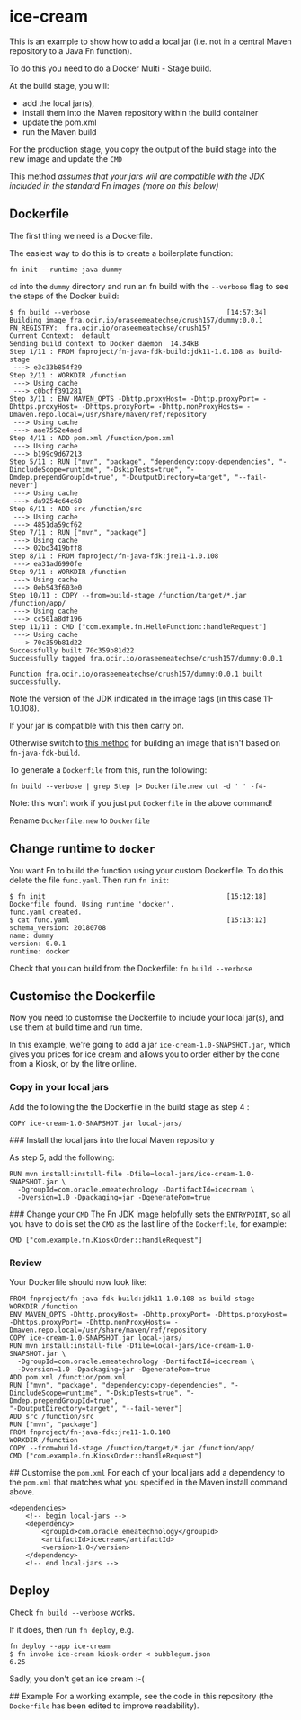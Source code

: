 # ice-cream

This is an example to show how to add a local jar (i.e. not in a central Maven repository to a Java Fn function).

To do this you need to do a Docker Multi - Stage build.

At the build stage, you will:
- add the local jar(s),
- install them into the Maven repository within the build container
- update the pom.xml
- run the Maven build

For the production stage, you copy the output of the build stage into the new image and update the `CMD`

This method _assumes that your jars will are compatible with the JDK included in the standard Fn images (more on this below)_

## Dockerfile
The first thing we need is a Dockerfile.

The easiest way to do this is to create a boilerplate function:

`fn init --runtime java dummy`

`cd` into the `dummy` directory and run an fn build with the `--verbose` flag to see the steps of the Docker build:

```
$ fn build --verbose                                  [14:57:34]
Building image fra.ocir.io/oraseemeatechse/crush157/dummy:0.0.1
FN_REGISTRY:  fra.ocir.io/oraseemeatechse/crush157
Current Context:  default
Sending build context to Docker daemon  14.34kB
Step 1/11 : FROM fnproject/fn-java-fdk-build:jdk11-1.0.108 as build-stage
 ---> e3c33b854f29
Step 2/11 : WORKDIR /function
 ---> Using cache
 ---> c0bcff391281
Step 3/11 : ENV MAVEN_OPTS -Dhttp.proxyHost= -Dhttp.proxyPort= -Dhttps.proxyHost= -Dhttps.proxyPort= -Dhttp.nonProxyHosts= -Dmaven.repo.local=/usr/share/maven/ref/repository
 ---> Using cache
 ---> aae7552e4aed
Step 4/11 : ADD pom.xml /function/pom.xml
 ---> Using cache
 ---> b199c9d67213
Step 5/11 : RUN ["mvn", "package", "dependency:copy-dependencies", "-DincludeScope=runtime", "-DskipTests=true", "-Dmdep.prependGroupId=true", "-DoutputDirectory=target", "--fail-never"]
 ---> Using cache
 ---> da9254c64c68
Step 6/11 : ADD src /function/src
 ---> Using cache
 ---> 4851da59cf62
Step 7/11 : RUN ["mvn", "package"]
 ---> Using cache
 ---> 02bd3419bff8
Step 8/11 : FROM fnproject/fn-java-fdk:jre11-1.0.108
 ---> ea31ad6990fe
Step 9/11 : WORKDIR /function
 ---> Using cache
 ---> 0eb543f603e0
Step 10/11 : COPY --from=build-stage /function/target/*.jar /function/app/
 ---> Using cache
 ---> cc501a8df196
Step 11/11 : CMD ["com.example.fn.HelloFunction::handleRequest"]
 ---> Using cache
 ---> 70c359b81d22
Successfully built 70c359b81d22
Successfully tagged fra.ocir.io/oraseemeatechse/crush157/dummy:0.0.1

Function fra.ocir.io/oraseemeatechse/crush157/dummy:0.0.1 built successfully.
```

Note the version of the JDK indicated in the image tags (in this case 11-1.0.108).

If your jar is compatible with this then carry on.

Otherwise switch to [this method](https://github.com/crush-157/hand-made) for building an image
that isn't based on `fn-java-fdk-build`.

To generate a `Dockerfile` from this, run the following:

`fn build --verbose | grep Step |> Dockerfile.new cut -d ' ' -f4-`

Note: this won't work if you just put `Dockerfile` in the above command!

Rename `Dockerfile.new` to `Dockerfile`

## Change runtime to `docker`
You want Fn to build the function using your custom Dockerfile.
To do this delete the file `func.yaml`.
Then run `fn init`:
```
$ fn init                                             [15:12:18]
Dockerfile found. Using runtime 'docker'.
func.yaml created.
$ cat func.yaml                                       [15:13:12]
schema_version: 20180708
name: dummy
version: 0.0.1
runtime: docker
```

Check that you can build from the Dockerfile:
`fn build --verbose`

## Customise the Dockerfile
Now you need to customise the Dockerfile to include your local jar(s),
and use them at build time and run time.

In this example, we're going to add a jar `ice-cream-1.0-SNAPSHOT.jar`,
which gives you prices for ice cream and allows you to order
either by the cone from a Kiosk, or by the litre online.

### Copy in your local jars

Add the following the the Dockerfile in the build stage as step 4 :

`COPY ice-cream-1.0-SNAPSHOT.jar local-jars/`

### Install the local jars into the local Maven repository

As step 5, add the following:
```
RUN mvn install:install-file -Dfile=local-jars/ice-cream-1.0-SNAPSHOT.jar \
  -DgroupId=com.oracle.emeatechnology -DartifactId=icecream \
  -Dversion=1.0 -Dpackaging=jar -DgeneratePom=true
```

### Change your `CMD`
The Fn JDK image helpfully sets the `ENTRYPOINT`, so all you have to do is
set the `CMD` as the last line of the `Dockerfile`, for example:

`CMD ["com.example.fn.KioskOrder::handleRequest"]`

### Review
Your Dockerfile should now look like:
```
FROM fnproject/fn-java-fdk-build:jdk11-1.0.108 as build-stage
WORKDIR /function
ENV MAVEN_OPTS -Dhttp.proxyHost= -Dhttp.proxyPort= -Dhttps.proxyHost= -Dhttps.proxyPort= -Dhttp.nonProxyHosts= -Dmaven.repo.local=/usr/share/maven/ref/repository
COPY ice-cream-1.0-SNAPSHOT.jar local-jars/
RUN mvn install:install-file -Dfile=local-jars/ice-cream-1.0-SNAPSHOT.jar \
  -DgroupId=com.oracle.emeatechnology -DartifactId=icecream \
  -Dversion=1.0 -Dpackaging=jar -DgeneratePom=true
ADD pom.xml /function/pom.xml
RUN ["mvn", "package", "dependency:copy-dependencies", "-DincludeScope=runtime", "-DskipTests=true", "-Dmdep.prependGroupId=true",
"-DoutputDirectory=target", "--fail-never"]
ADD src /function/src
RUN ["mvn", "package"]
FROM fnproject/fn-java-fdk:jre11-1.0.108
WORKDIR /function
COPY --from=build-stage /function/target/*.jar /function/app/
CMD ["com.example.fn.KioskOrder::handleRequest"]
```

## Customise the `pom.xml`
For each of your local jars add a dependency to the `pom.xml` that matches
what you specified in the Maven install command above.
```
<dependencies>
    <!-- begin local-jars -->
    <dependency>
        <groupId>com.oracle.emeatechnology</groupId>
        <artifactId>icecream</artifactId>
        <version>1.0</version>
    </dependency>
    <!-- end local-jars -->
```

## Deploy
Check `fn build --verbose` works.

If it does, then run `fn deploy`, e.g.
```
fn deploy --app ice-cream
$ fn invoke ice-cream kiosk-order < bubblegum.json
6.25
```
Sadly, you don't get an ice cream :-(

## Example
For a working example, see the code in this repository (the `Dockerfile`
has been edited to improve readability).
